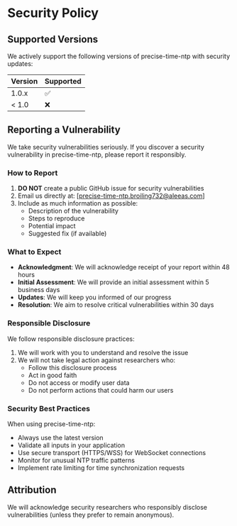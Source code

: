 # Security Policy

## Supported Versions

We actively support the following versions of precise-time-ntp with security updates:

| Version | Supported          |
| ------- | ------------------ |
| 1.0.x   | :white_check_mark: |
| < 1.0   | :x:                |

## Reporting a Vulnerability

We take security vulnerabilities seriously. If you discover a security vulnerability in precise-time-ntp, please report it responsibly.

### How to Report

1. **DO NOT** create a public GitHub issue for security vulnerabilities
2. Email us directly at: [precise-time-ntp.broiling732@aleeas.com]
3. Include as much information as possible:
   - Description of the vulnerability
   - Steps to reproduce
   - Potential impact
   - Suggested fix (if available)

### What to Expect

- **Acknowledgment**: We will acknowledge receipt of your report within 48 hours
- **Initial Assessment**: We will provide an initial assessment within 5 business days
- **Updates**: We will keep you informed of our progress
- **Resolution**: We aim to resolve critical vulnerabilities within 30 days

### Responsible Disclosure

We follow responsible disclosure practices:

1. We will work with you to understand and resolve the issue
2. We will not take legal action against researchers who:
   - Follow this disclosure process
   - Act in good faith
   - Do not access or modify user data
   - Do not perform actions that could harm our users

### Security Best Practices

When using precise-time-ntp:

- Always use the latest version
- Validate all inputs in your application
- Use secure transport (HTTPS/WSS) for WebSocket connections
- Monitor for unusual NTP traffic patterns
- Implement rate limiting for time synchronization requests

## Attribution

We will acknowledge security researchers who responsibly disclose vulnerabilities (unless they prefer to remain anonymous).
